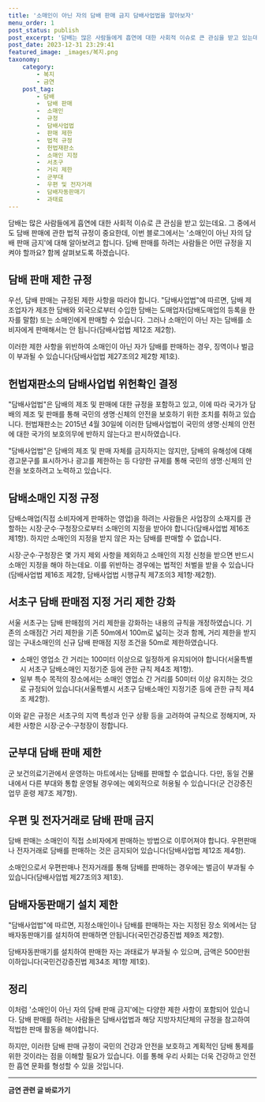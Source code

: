 ```yaml
---
title: '소매인이 아닌 자의 담배 판매 금지 담배사업법을 알아보자'
menu_order: 1
post_status: publish
post_excerpt: '담배는 많은 사람들에게 흡연에 대한 사회적 이슈로 큰 관심을 받고 있는데요. 그 중에서도 담배 판매에 관한 법적 규정이 중요한데, 이번 블로그에서는  소매인이 아닌 자의 담배 판매 금지 에 대해 알아보려고 합니다. 담배 판매를 하려는 사람들은 어떤 규정을 지켜야 할까요  함께 살펴보도록 하겠습니다.'
post_date: 2023-12-31 23:29:41
featured_image: _images/복지.png
taxonomy:
    category:
        - 복지
        - 금연
    post_tag:
        - 담배
        -  담배 판매
        -  소매인
        -  규정
        -  담배사업법
        -  판매 제한
        -  법적 규정
        -  헌법재판소
        -  소매인 지정
        -  서초구
        -  거리 제한
        -  군부대
        -  우편 및 전자거래
        -  담배자동판매기
        -  과태료
---
```




담배는 많은 사람들에게 흡연에 대한 사회적 이슈로 큰 관심을 받고 있는데요. 그 중에서도 담배 판매에 관한 법적 규정이 중요한데, 이번 블로그에서는 '소매인이 아닌 자의 담배 판매 금지'에 대해 알아보려고 합니다. 담배 판매를 하려는 사람들은 어떤 규정을 지켜야 할까요? 함께 살펴보도록 하겠습니다.

## 담배 판매 제한 규정
우선, 담배 판매는 규정된 제한 사항을 따라야 합니다. "담배사업법"에 따르면, 담배 제조업자가 제조한 담배와 외국으로부터 수입한 담배는 도매업자(담배도매업의 등록을 한 자를 말함) 또는 소매인에게 판매할 수 있습니다. 그러나 소매인이 아닌 자는 담배를 소비자에게 판매해서는 안 됩니다(담배사업법 제12조 제2항). 

이러한 제한 사항을 위반하여 소매인이 아닌 자가 담배를 판매하는 경우, 징역이나 벌금이 부과될 수 있습니다(담배사업법 제27조의2 제2항 제1호).

## 헌법재판소의 담배사업법 위헌확인 결정
"담배사업법"은 담배의 제조 및 판매에 대한 규정을 포함하고 있고, 이에 따라 국가가 담배의 제조 및 판매를 통해 국민의 생명·신체의 안전을 보호하기 위한 조치를 취하고 있습니다. 헌법재판소는 2015년 4월 30일에 이러한 담배사업법이 국민의 생명·신체의 안전에 대한 국가의 보호의무에 반하지 않는다고 판시하였습니다.

"담배사업법"은 담배의 제조 및 판매 자체를 금지하지는 않지만, 담배의 유해성에 대해 경고문구를 표시하거나 광고를 제한하는 등 다양한 규제를 통해 국민의 생명·신체의 안전을 보호하려고 노력하고 있습니다.

## 담배소매인 지정 규정
담배소매업(직접 소비자에게 판매하는 영업)을 하려는 사람들은 사업장의 소재지를 관할하는 시장·군수·구청장으로부터 소매인의 지정을 받아야 합니다(담배사업법 제16조 제1항). 하지만 소매인의 지정을 받지 않은 자는 담배를 판매할 수 없습니다.

시장·군수·구청장은 몇 가지 제외 사항을 제외하고 소매인의 지정 신청을 받으면 반드시 소매인 지정을 해야 하는데요. 이를 위반하는 경우에는 법적인 처벌을 받을 수 있습니다(담배사업법 제16조 제2항, 담배사업법 시행규칙 제7조의3 제1항·제2항).

## 서초구 담배 판매점 지정 거리 제한 강화
서울 서초구는 담배 판매점의 거리 제한을 강화하는 내용의 규칙을 개정하였습니다. 기존의 소매점간 거리 제한을 기존 50m에서 100m로 넓히는 것과 함께, 거리 제한을 받지 않는 구내소매인의 신규 담배 판매점 지정 조건을 50m로 제한하였습니다.

- 소매인 영업소 간 거리는 100미터 이상으로 일정하게 유지되어야 합니다(서울특별시 서초구 담배소매인 지정기준 등에 관한 규칙 제4조 제1항).
- 일부 특수 목적의 장소에서는 소매인 영업소 간 거리를 50미터 이상 유지하는 것으로 규정되어 있습니다(서울특별시 서초구 담배소매인 지정기준 등에 관한 규칙 제4조 제2항).

이와 같은 규정은 서초구의 지역 특성과 인구 상황 등을 고려하여 규칙으로 정해지며, 자세한 사항은 시장·군수·구청장이 정합니다.

## 군부대 담배 판매 제한
군 보건의료기관에서 운영하는 마트에서는 담배를 판매할 수 없습니다. 다만, 동일 건물 내에서 다른 부대와 통합 운영될 경우에는 예외적으로 허용될 수 있습니다(군 건강증진 업무 훈령 제7조 제7항).

## 우편 및 전자거래로 담배 판매 금지
담배 판매는 소매인이 직접 소비자에게 판매하는 방법으로 이루어져야 합니다. 우편판매나 전자거래로 담배를 판매하는 것은 금지되어 있습니다(담배사업법 제12조 제4항).

소매인으로서 우편판매나 전자거래를 통해 담배를 판매하는 경우에는 벌금이 부과될 수 있습니다(담배사업법 제27조의3 제1호).

## 담배자동판매기 설치 제한
"담배사업법"에 따르면, 지정소매인이나 담배를 판매하는 자는 지정된 장소 외에서는 담배자동판매기를 설치하여 판매하면 안됩니다(국민건강증진법 제9조 제2항).

담배자동판매기를 설치하여 판매한 자는 과태료가 부과될 수 있으며, 금액은 500만원 이하입니다(국민건강증진법 제34조 제1항 제1호).

## 정리
이처럼 '소매인이 아닌 자의 담배 판매 금지'에는 다양한 제한 사항이 포함되어 있습니다. 담배 판매를 하려는 사람들은 담배사업법과 해당 지방자치단체의 규정을 참고하여 적법한 판매 활동을 해야합니다.

하지만, 이러한 담배 판매 규정이 국민의 건강과 안전을 보호하고 계획적인 담배 통제를 위한 것이라는 점을 이해할 필요가 있습니다. 이를 통해 우리 사회는 더욱 건강하고 안전한 흡연 문화를 형성할 수 있을 것입니다. 


<!-- wp:separator -->
<hr class="wp-block-separator has-alpha-channel-opacity"/>
<!-- /wp:separator -->

<!-- wp:group {"backgroundColor":"base","layout":{"type":"constrained"}} -->
<div class="wp-block-group has-base-background-color has-background"><!-- wp:paragraph {"align":"center","fontSize":"medium"} -->
<p class="has-text-align-center has-large-font-size"><strong>금연 관련 글 바로가기</strong></p>
<!-- /wp:paragraph -->


<!-- wp:latest-posts
{"categories":[{"id":15153,"count":19,"description":"","link":"https://uknowlaw.com/category/%ea%b8%88%ec%97%b0/","name":"금연","slug":"금연","taxonomy":"category","parent":0,"meta":[],"_links":{"self":[{"href":"https://uknowlaw.com/wp-json/wp/v2/categories/15153"}],"collection":[{"href":"https://uknowlaw.com/wp-json/wp/v2/categories"}],"about":[{"href":"https://uknowlaw.com/wp-json/wp/v2/taxonomies/category"}],"wp:post_type":[{"href":"https://uknowlaw.com/wp-json/wp/v2/posts?categories=15153"}],"curies":[{"name":"wp","href":"https://api.w.org/{rel}","templated":true}]}}],"postsToShow":100,"excerptLength":28,"postLayout":"grid","columns":2,"featuredImageAlign":"left","featuredImageSizeSlug":"large","fontSize":"small"} /--></div>
<!-- /wp:group -->